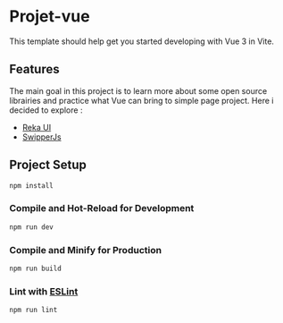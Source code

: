 # Projet-vue

This template should help get you started developing with Vue 3 in Vite.

## Features

The main goal in this project is to learn more about some open source librairies and practice what Vue can bring to simple page project. Here i decided to explore : 
- [Reka UI](https://reka-ui.com/)
- [SwipperJs](https://swiperjs.com/)
  
## Project Setup

```sh
npm install
```



### Compile and Hot-Reload for Development

```sh
npm run dev
```

### Compile and Minify for Production

```sh
npm run build
```

### Lint with [ESLint](https://eslint.org/)

```sh
npm run lint
```
